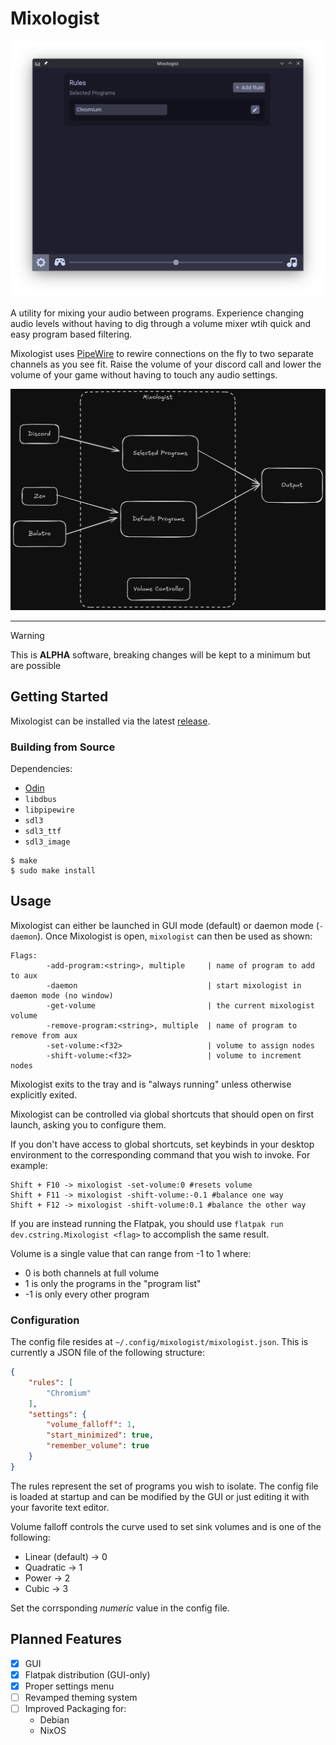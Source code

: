 # Mixologist
![GUI](assets/mixologist-gui.png)

A utility for mixing your audio between programs.
Experience changing audio levels without having
to dig through a volume mixer wtih quick and easy
program based filtering.

Mixologist uses [PipeWire](https://pipewire.org) to
rewire connections on the fly to two separate
channels as you see fit. Raise the volume of your
discord call and lower the volume of your game
without having to touch any audio settings.

![Diagram](assets/mixologist-diagram.png)

---

> [!WARNING]
> This is **ALPHA** software, breaking changes
> will be kept to a minimum but are possible

## Getting Started
Mixologist can be installed via the latest 
[release](https://github.com/A1029384756/mixologist/releases).

### Building from Source
Dependencies:
- [Odin](https://odin-lang.org)
- `libdbus`
- `libpipewire`
- `sdl3`
- `sdl3_ttf`
- `sdl3_image`

```
$ make
$ sudo make install
```

## Usage
Mixologist can either be launched in GUI mode (default)
or daemon mode (`-daemon`). Once Mixologist is open,
`mixologist` can then be used as shown:
```
Flags:
        -add-program:<string>, multiple     | name of program to add to aux
        -daemon                             | start mixologist in daemon mode (no window)
        -get-volume                         | the current mixologist volume
        -remove-program:<string>, multiple  | name of program to remove from aux
        -set-volume:<f32>                   | volume to assign nodes
        -shift-volume:<f32>                 | volume to increment nodes
```

Mixologist exits to the tray and is "always running" unless
otherwise explicitly exited.

Mixologist can be controlled via global shortcuts that should
open on first launch, asking you to configure them.

If you don't have access to global shortcuts,
set keybinds in your desktop environment to the
corresponding command that you wish to
invoke. For example:
```
Shift + F10 -> mixologist -set-volume:0 #resets volume
Shift + F11 -> mixologist -shift-volume:-0.1 #balance one way
Shift + F12 -> mixologist -shift-volume:0.1 #balance the other way
```
If you are instead running the Flatpak, you should use
`flatpak run dev.cstring.Mixologist <flag>` to accomplish
the same result.

Volume is a single value that can range from -1 to 1 where:
- 0 is both channels at full volume
- 1 is only the programs in the "program list"
- -1 is only every other program

### Configuration
The config file resides at `~/.config/mixologist/mixologist.json`.
This is currently a JSON file of the following structure:
```json
{
	"rules": [
		"Chromium"
	],
	"settings": {
		"volume_falloff": 1,
		"start_minimized": true,
		"remember_volume": true
	}
}
```
The rules represent the set of programs you wish to isolate.
The config file is loaded at startup and can be modified by the 
GUI or just editing it with your favorite text editor.

Volume falloff controls the curve used to set sink volumes
and is one of the following:
- Linear (default) -> 0
- Quadratic -> 1
- Power -> 2
- Cubic -> 3

Set the corrsponding *numeric* value in the config file.

## Planned Features
- [x] GUI
- [x] Flatpak distribution (GUI-only)
- [x] Proper settings menu
- [ ] Revamped theming system
- [ ] Improved Packaging for:
    - Debian
    - NixOS
